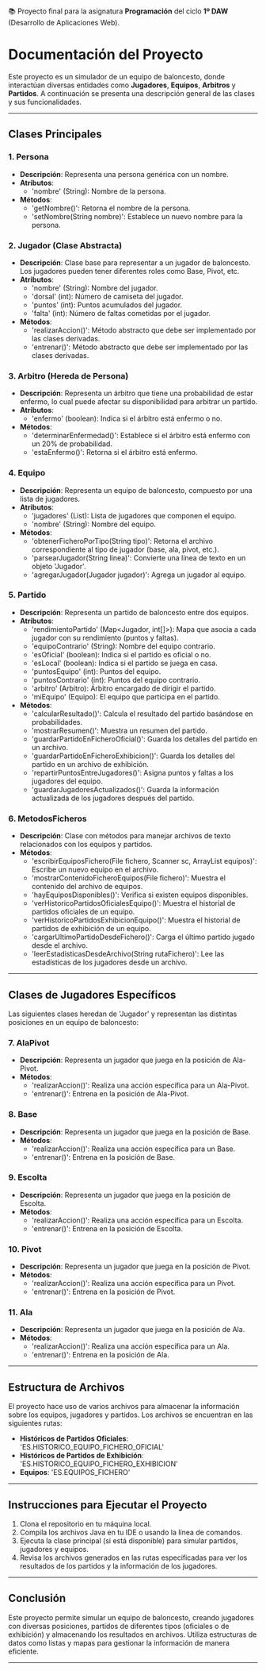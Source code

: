 📚 Proyecto final para la asignatura **Programación** del ciclo **1º DAW** (Desarrollo de Aplicaciones Web).

# **Documentación del Proyecto**

Este proyecto es un simulador de un equipo de baloncesto, donde interactúan diversas entidades como **Jugadores**, **Equipos**, **Arbitros** y **Partidos**. A continuación se presenta una descripción general de las clases y sus funcionalidades.

---

## **Clases Principales**

### **1. Persona**
- **Descripción**: Representa una persona genérica con un nombre.
- **Atributos**:
  - 'nombre' (String): Nombre de la persona.
- **Métodos**:
  - 'getNombre()': Retorna el nombre de la persona.
  - 'setNombre(String nombre)': Establece un nuevo nombre para la persona.

### **2. Jugador (Clase Abstracta)**
- **Descripción**: Clase base para representar a un jugador de baloncesto. Los jugadores pueden tener diferentes roles como Base, Pivot, etc.
- **Atributos**:
  - 'nombre' (String): Nombre del jugador.
  - 'dorsal' (int): Número de camiseta del jugador.
  - 'puntos' (int): Puntos acumulados del jugador.
  - 'falta' (int): Número de faltas cometidas por el jugador.
- **Métodos**:
  - 'realizarAccion()': Método abstracto que debe ser implementado por las clases derivadas.
  - 'entrenar()': Método abstracto que debe ser implementado por las clases derivadas.

### **3. Arbitro (Hereda de Persona)**
- **Descripción**: Representa un árbitro que tiene una probabilidad de estar enfermo, lo cual puede afectar su disponibilidad para arbitrar un partido.
- **Atributos**:
  - 'enfermo' (boolean): Indica si el árbitro está enfermo o no.
- **Métodos**:
  - 'determinarEnfermedad()': Establece si el árbitro está enfermo con un 20% de probabilidad.
  - 'estaEnfermo()': Retorna si el árbitro está enfermo.

### **4. Equipo**
- **Descripción**: Representa un equipo de baloncesto, compuesto por una lista de jugadores.
- **Atributos**:
  - 'jugadores' (List<Jugador>): Lista de jugadores que componen el equipo.
  - 'nombre' (String): Nombre del equipo.
- **Métodos**:
  - 'obtenerFicheroPorTipo(String tipo)': Retorna el archivo correspondiente al tipo de jugador (base, ala, pivot, etc.).
  - 'parsearJugador(String linea)': Convierte una línea de texto en un objeto 'Jugador'.
  - 'agregarJugador(Jugador jugador)': Agrega un jugador al equipo.

### **5. Partido**
- **Descripción**: Representa un partido de baloncesto entre dos equipos.
- **Atributos**:
  - 'rendimientoPartido' (Map<Jugador, int[]>): Mapa que asocia a cada jugador con su rendimiento (puntos y faltas).
  - 'equipoContrario' (String): Nombre del equipo contrario.
  - 'esOficial' (boolean): Indica si el partido es oficial o no.
  - 'esLocal' (boolean): Indica si el partido se juega en casa.
  - 'puntosEquipo' (int): Puntos del equipo.
  - 'puntosContrario' (int): Puntos del equipo contrario.
  - 'arbitro' (Arbitro): Árbitro encargado de dirigir el partido.
  - 'miEquipo' (Equipo): El equipo que participa en el partido.
- **Métodos**:
  - 'calcularResultado()': Calcula el resultado del partido basándose en probabilidades.
  - 'mostrarResumen()': Muestra un resumen del partido.
  - 'guardarPartidoEnFicheroOficial()': Guarda los detalles del partido en un archivo.
  - 'guardarPartidoEnFicheroExhibicion()': Guarda los detalles del partido en un archivo de exhibición.
  - 'repartirPuntosEntreJugadores()': Asigna puntos y faltas a los jugadores del equipo.
  - 'guardarJugadoresActualizados()': Guarda la información actualizada de los jugadores después del partido.

### **6. MetodosFicheros**
- **Descripción**: Clase con métodos para manejar archivos de texto relacionados con los equipos y partidos.
- **Métodos**:
  - 'escribirEquiposFichero(File fichero, Scanner sc, ArrayList<Equipo> equipos)': Escribe un nuevo equipo en el archivo.
  - 'mostrarContenidoFicheroEquipos(File fichero)': Muestra el contenido del archivo de equipos.
  - 'hayEquiposDisponibles()': Verifica si existen equipos disponibles.
  - 'verHistoricoPartidosOficialesEquipo()': Muestra el historial de partidos oficiales de un equipo.
  - 'verHistoricoPartidosExhibicionEquipo()': Muestra el historial de partidos de exhibición de un equipo.
  - 'cargarUltimoPartidoDesdeFichero()': Carga el último partido jugado desde el archivo.
  - 'leerEstadisticasDesdeArchivo(String rutaFichero)': Lee las estadísticas de los jugadores desde un archivo.

---

## **Clases de Jugadores Específicos**

Las siguientes clases heredan de 'Jugador' y representan las distintas posiciones en un equipo de baloncesto:

### **7. AlaPivot**
- **Descripción**: Representa un jugador que juega en la posición de Ala-Pivot.
- **Métodos**:
  - 'realizarAccion()': Realiza una acción específica para un Ala-Pivot.
  - 'entrenar()': Entrena en la posición de Ala-Pivot.

### **8. Base**
- **Descripción**: Representa un jugador que juega en la posición de Base.
- **Métodos**:
  - 'realizarAccion()': Realiza una acción específica para un Base.
  - 'entrenar()': Entrena en la posición de Base.

### **9. Escolta**
- **Descripción**: Representa un jugador que juega en la posición de Escolta.
- **Métodos**:
  - 'realizarAccion()': Realiza una acción específica para un Escolta.
  - 'entrenar()': Entrena en la posición de Escolta.

### **10. Pivot**
- **Descripción**: Representa un jugador que juega en la posición de Pivot.
- **Métodos**:
  - 'realizarAccion()': Realiza una acción específica para un Pivot.
  - 'entrenar()': Entrena en la posición de Pivot.

### **11. Ala**
- **Descripción**: Representa un jugador que juega en la posición de Ala.
- **Métodos**:
  - 'realizarAccion()': Realiza una acción específica para un Ala.
  - 'entrenar()': Entrena en la posición de Ala.

---

## **Estructura de Archivos**
El proyecto hace uso de varios archivos para almacenar la información sobre los equipos, jugadores y partidos. Los archivos se encuentran en las siguientes rutas:
- **Históricos de Partidos Oficiales**: 'ES.HISTORICO_EQUIPO_FICHERO_OFICIAL'
- **Históricos de Partidos de Exhibición**: 'ES.HISTORICO_EQUIPO_FICHERO_EXHIBICION'
- **Equipos**: 'ES.EQUIPOS_FICHERO'

---

## **Instrucciones para Ejecutar el Proyecto**

1. Clona el repositorio en tu máquina local.
2. Compila los archivos Java en tu IDE o usando la línea de comandos.
3. Ejecuta la clase principal (si está disponible) para simular partidos, jugadores y equipos.
4. Revisa los archivos generados en las rutas especificadas para ver los resultados de los partidos y la información de los jugadores.

---

## **Conclusión**

Este proyecto permite simular un equipo de baloncesto, creando jugadores con diversas posiciones, partidos de diferentes tipos (oficiales o de exhibición) y almacenando los resultados en archivos. Utiliza estructuras de datos como listas y mapas para gestionar la información de manera eficiente.

---
